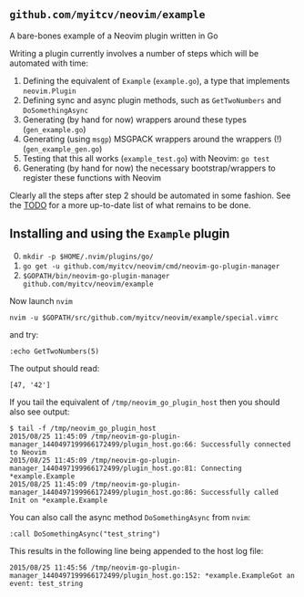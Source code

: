 ## `github.com/myitcv/neovim/example`

A bare-bones example of a Neovim plugin written in Go

Writing a plugin currently involves a number of steps which will be automated with time:

1. Defining the equivalent of `Example` (`example.go`), a type that implements `neovim.Plugin`
2. Defining sync and async plugin methods, such as `GetTwoNumbers` and `DoSomethingAsync`
3. Generating (by hand for now) wrappers around these types (`gen_example.go`)
4. Generating (using `msgp`) MSGPACK wrappers around the wrappers (!) (`gen_example_gen.go`)
5. Testing that this all works (`example_test.go`) with Neovim: `go test`
6. Generating (by hand for now) the necessary bootstrap/wrappers to register these functions with Neovim

Clearly all the steps after step 2 should be automated in some fashion. See the
[TODO](https://github.com/myitcv/neovim/wiki/TODO) for a more up-to-date list of what remains to be done.

## Installing and using the `Example` plugin

0. `mkdir -p $HOME/.nvim/plugins/go/`
1. `go get -u github.com/myitcv/neovim/cmd/neovim-go-plugin-manager`
3. `$GOPATH/bin/neovim-go-plugin-manager github.com/myitcv/neovim/example`

Now launch `nvim`

```
nvim -u $GOPATH/src/github.com/myitcv/neovim/example/special.vimrc
```

and try:

```
:echo GetTwoNumbers(5)
```

The output should read:

```
[47, '42']
```

If you tail the equivalent of `/tmp/neovim_go_plugin_host` then you should also see output:

```
$ tail -f /tmp/neovim_go_plugin_host
2015/08/25 11:45:09 /tmp/neovim-go-plugin-manager_1440497199966172499/plugin_host.go:66: Successfully connected to Neovim
2015/08/25 11:45:09 /tmp/neovim-go-plugin-manager_1440497199966172499/plugin_host.go:81: Connecting *example.Example
2015/08/25 11:45:09 /tmp/neovim-go-plugin-manager_1440497199966172499/plugin_host.go:86: Successfully called Init on *example.Example
```

You can also call the async method `DoSomethingAsync` from `nvim`:

```
:call DoSomethingAsync("test_string")
```

This results in the following line being appended to the host log file:

```
2015/08/25 11:45:56 /tmp/neovim-go-plugin-manager_1440497199966172499/plugin_host.go:152: *example.ExampleGot an event: test_string
```
